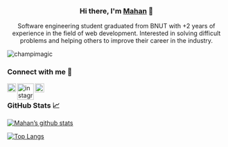 <h3 align="center">
Hi there, I'm <a href="https://mahanjafari.vercel.app/" target="_blank" rel="noreferrer">Mahan</a> 👋
</h3>

<p align="center">
Software engineering student graduated from BNUT with +2 years of experience in the field of web development. Interested in solving difficult problems and helping others to improve their career in the industry.
</p>

<p align="left"> <img src="https://komarev.com/ghpvc/?username=moonergeek&label=Profile%20views&color=0e75b6&style=flat" alt="champimagic" /> </p>

### Connect with me 🤝

<a href="https://www.linkedin.com/in/mahanjafarii/"><img align="left" src="https://raw.githubusercontent.com/yushi1007/yushi1007/main/images/linkedin.svg" alt="Mahan Jafari | LinkedIn" width="20px"/></a>
<a href="https://instagram.com/yushi.95"><img align="left" src="https://img.icons8.com/fluency/144/instagram-new.png" alt="instagram-new" width="38px"/></a>
<a href="https://yushi95.medium.com/"><img align="left" src="https://raw.githubusercontent.com/yushi1007/yushi1007/main/images/medium.svg" alt="Yu Shi | Medium" width="21px"/></a>
</br>

### GitHub Stats 📈

[![Mahan’s github stats](https://github-readme-stats.vercel.app/api?username=moonergeek&show_icons=true&theme=radical)](https://github.com/moonergeek)

[![Top Langs](https://github-readme-stats.vercel.app/api/top-langs/?username=moonergeek&layout=compact&show_icons=true&theme=radical)](https://github.com/moonergeek)
